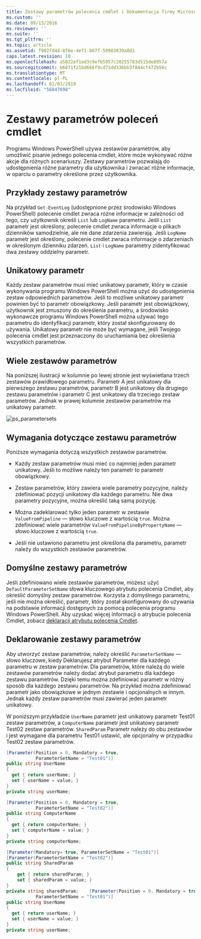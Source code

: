 ```yaml
---
title: Zestawy parametrów polecenia cmdlet | Dokumentacja firmy Microsoft
ms.custom: ''
ms.date: 09/13/2016
ms.reviewer: ''
ms.suite: ''
ms.tgt_pltfrm: ''
ms.topic: article
ms.assetid: f902fd4d-8f6e-4ef1-b07f-59983039a0d1
caps.latest.revision: 10
ms.openlocfilehash: a5822ef1ed3c9efb5957c20255783d515de8957a
ms.sourcegitcommit: b6871f21bd666f9cd71dd336bb3f844cf472b56c
ms.translationtype: MT
ms.contentlocale: pl-PL
ms.lasthandoff: 02/03/2019
ms.locfileid: "56847698"
---
```

# <a name="cmdlet-parameter-sets"></a>Zestawy parametrów poleceń cmdlet

Programu Windows PowerShell używa zestawów parametrów, aby umożliwić pisanie jednego polecenia cmdlet, które może wykonywać różne akcje dla różnych scenariuszy. Zestawy parametrów pozwalają do udostępnienia różne parametry dla użytkownika i zwracać różne informacje, w oparciu o parametry określone przez użytkownika.

## <a name="examples-of-parameter-sets"></a>Przykłady zestawy parametrów

Na przykład `Get-EventLog` (udostępnione przez środowisko Windows PowerShell) polecenie cmdlet zwraca różne informacje w zależności od tego, czy użytkownik określi `List` lub `LogName` parametru. Jeśli `List` parametr jest określony, polecenie cmdlet zwraca informacje o plikach dzienników samodzielnie, ale nie dane zdarzenia zawierają. Jeśli `LogName` parametr jest określony, polecenie cmdlet zwraca informacje o zdarzeniach w określonym dzienniku zdarzeń. `List` i `LogName` parametry zidentyfikować dwa zestawy oddzielny parametr.

## <a name="unique-parameter"></a>Unikatowy parametr

Każdy zestaw parametrów musi mieć unikatowy parametr, który w czasie wykonywania programu Windows PowerShell można użyć do udostępnienia zestaw odpowiednich parametrów. Jeśli to możliwe unikatowy parametr powinien być to parametr obowiązkowy. Jeśli parametr jest obowiązkowy, użytkownik jest zmuszony do określenia parametru, a środowisko wykonawcze programu Windows PowerShell można używać tego parametru do identyfikacji parametr, który został skonfigurowany do używania. Unikatowy parametr nie może być wymagane, jeśli Twojego polecenia cmdlet jest przeznaczony do uruchamiania bez określenia wszystkich parametrów.

## <a name="multiple-parameter-sets"></a>Wiele zestawów parametrów

Na poniższej ilustracji w kolumnie po lewej stronie jest wyświetlana trzech zestawów prawidłowego parametru. Parametr A jest unikatowy dla pierwszego zestawu parametrów, parametr B jest unikatowy dla drugiego zestawu parametrów i parametr C jest unikatowy dla trzeciego zestaw parametrów. Jednak w prawej kolumnie zestawów parametrów ma unikatowy parametr.

![ps_parametersets](../media/ps-parametersets.gif)

## <a name="parameter-set-requirements"></a>Wymagania dotyczące zestawu parametrów

Poniższe wymagania dotyczą wszystkich zestawów parametrów.

- Każdy zestaw parametrów musi mieć co najmniej jeden parametr unikatowy. Jeśli to możliwe należy ten parametr to parametr obowiązkowy.

- Zestaw parametrów, który zawiera wiele parametry pozycyjne, należy zdefiniować pozycji unikatowy dla każdego parametru. Nie dwa parametry pozycyjne, można określić taką samą pozycję.

- Można zadeklarować tylko jeden parametr w zestawie `ValueFromPipeline` — słowo kluczowe z wartością `true`. Można zdefiniować wiele parametrów `ValueFromPipelineByPropertyName` — słowo kluczowe z wartością `true`.

- Jeśli nie ustawiono parametru jest określona dla parametru, parametr należy do wszystkich zestawów parametrów.

## <a name="default-parameter-sets"></a>Domyślne zestawy parametrów

Jeśli zdefiniowano wiele zestawów parametrów, możesz użyć `DefaultParameterSetName` słowa kluczowego atrybutu polecenia Cmdlet, aby określić domyślny zestaw parametrów. Korzysta z domyślnego parametru, jeśli nie można określić, parametr, który został skonfigurowany do używania na podstawie informacji dostępnych za pomocą polecenia programu Windows PowerShell. Aby uzyskać więcej informacji o atrybucie polecenia Cmdlet, zobacz [deklaracji atrybutu polecenia Cmdlet](./cmdlet-attribute-declaration.md).

## <a name="declaring-parameter-sets"></a>Deklarowanie zestawy parametrów

Aby utworzyć zestaw parametrów, należy określić `ParameterSetName` — słowo kluczowe, kiedy Deklarujesz atrybut Parameter dla każdego parametru w zestaw parametrów. Dla parametrów, które należą do wiele zestawów parametrów należy dodać atrybut parametru dla każdego zestawu parametrów. Dzięki temu można zdefiniować parametr w różny sposób dla każdego zestawu parametrów. Na przykład można zdefiniować parametr jako obowiązkowe w jednym zestawie i opcjonalnych w innym. Jednak każdy zestaw parametrów musi zawierać jeden parametr unikatowy.

W poniższym przykładzie `UserName` parametr jest unikatowy parametr Test01 zestaw parametrów, a `ComputerName` parametr jest unikatowy parametr Test02 zestaw parametrów. `SharedParam` Parametr należy do obu zestawów i jest wymagane dla parametru Test01 ustawić, ale opcjonalny w przypadku Test02 zestaw parametrów.

```csharp
[Parameter(Position = 0, Mandatory = true,
           ParameterSetName = "Test01")]
public string UserName
{
  get { return userName; }
  set { userName = value; }
}
private string userName;

[Parameter(Position = 0, Mandatory = true,
           ParameterSetName = "Test02")]
public string ComputerName
{
  get { return computerName; }
  set { computerName = value; }
}
private string computerName;

[Parameter(Mandatory= true, ParameterSetName = "Test01")]
[Parameter(ParameterSetName = "Test02")]
public string SharedParam
{
    get { return sharedParam; }
    set { sharedParam = value; }
}
private string sharedParam;    [Parameter(Position = 0, Mandatory = true,
           ParameterSetName = "Test01")]
public string UserName
{
  get { return userName; }
  set { userName = value; }
}
private string userName;
```